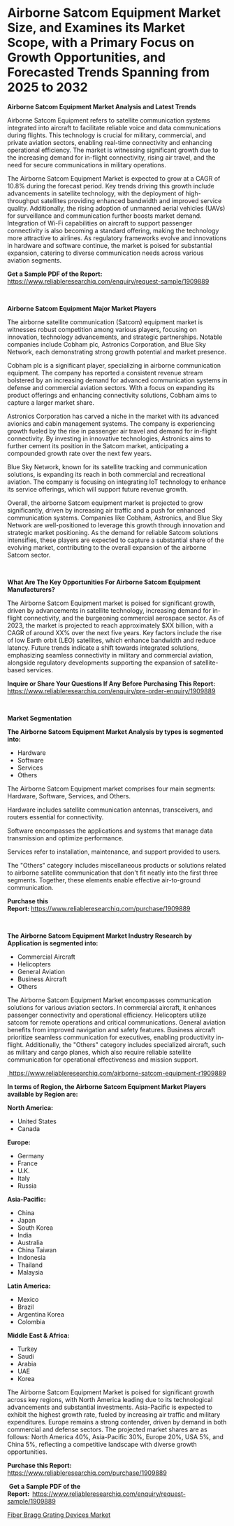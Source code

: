 <p><h1>Airborne Satcom Equipment Market Size, and Examines its Market Scope, with a Primary Focus on Growth Opportunities, and Forecasted Trends Spanning from 2025 to 2032</h1></p><p><strong>Airborne Satcom Equipment Market Analysis and Latest Trends</strong></p>
<p><p>Airborne Satcom Equipment refers to satellite communication systems integrated into aircraft to facilitate reliable voice and data communications during flights. This technology is crucial for military, commercial, and private aviation sectors, enabling real-time connectivity and enhancing operational efficiency. The market is witnessing significant growth due to the increasing demand for in-flight connectivity, rising air travel, and the need for secure communications in military operations.</p><p>The Airborne Satcom Equipment Market is expected to grow at a CAGR of 10.8% during the forecast period. Key trends driving this growth include advancements in satellite technology, with the deployment of high-throughput satellites providing enhanced bandwidth and improved service quality. Additionally, the rising adoption of unmanned aerial vehicles (UAVs) for surveillance and communication further boosts market demand. Integration of Wi-Fi capabilities on aircraft to support passenger connectivity is also becoming a standard offering, making the technology more attractive to airlines. As regulatory frameworks evolve and innovations in hardware and software continue, the market is poised for substantial expansion, catering to diverse communication needs across various aviation segments.</p></p>
<p><strong>Get a Sample PDF of the Report:&nbsp;</strong> <a href="https://www.reliableresearchiq.com/enquiry/request-sample/1909889?utm_campaign=2924&utm_medium=2&utm_source=Github&utm_content=ia&utm_term=08042025&utm_id=airborne-satcom-equipment">https://www.reliableresearchiq.com/enquiry/request-sample/1909889</a></p>
<p>&nbsp;</p>
<p><strong>Airborne Satcom Equipment Major Market Players</strong></p>
<p><p>The airborne satellite communication (Satcom) equipment market is witnesses robust competition among various players, focusing on innovation, technology advancements, and strategic partnerships. Notable companies include Cobham plc, Astronics Corporation, and Blue Sky Network, each demonstrating strong growth potential and market presence.</p><p>Cobham plc is a significant player, specializing in airborne communication equipment. The company has reported a consistent revenue stream bolstered by an increasing demand for advanced communication systems in defense and commercial aviation sectors. With a focus on expanding its product offerings and enhancing connectivity solutions, Cobham aims to capture a larger market share.</p><p>Astronics Corporation has carved a niche in the market with its advanced avionics and cabin management systems. The company is experiencing growth fueled by the rise in passenger air travel and demand for in-flight connectivity. By investing in innovative technologies, Astronics aims to further cement its position in the Satcom market, anticipating a compounded growth rate over the next few years.</p><p>Blue Sky Network, known for its satellite tracking and communication solutions, is expanding its reach in both commercial and recreational aviation. The company is focusing on integrating IoT technology to enhance its service offerings, which will support future revenue growth. </p><p>Overall, the airborne Satcom equipment market is projected to grow significantly, driven by increasing air traffic and a push for enhanced communication systems. Companies like Cobham, Astronics, and Blue Sky Network are well-positioned to leverage this growth through innovation and strategic market positioning. As the demand for reliable Satcom solutions intensifies, these players are expected to capture a substantial share of the evolving market, contributing to the overall expansion of the airborne Satcom sector.</p></p>
<p>&nbsp;</p>
<p><strong>What Are The Key Opportunities For Airborne Satcom Equipment Manufacturers?</strong></p>
<p><p>The Airborne Satcom Equipment market is poised for significant growth, driven by advancements in satellite technology, increasing demand for in-flight connectivity, and the burgeoning commercial aerospace sector. As of 2023, the market is projected to reach approximately $XX billion, with a CAGR of around XX% over the next five years. Key factors include the rise of low Earth orbit (LEO) satellites, which enhance bandwidth and reduce latency. Future trends indicate a shift towards integrated solutions, emphasizing seamless connectivity in military and commercial aviation, alongside regulatory developments supporting the expansion of satellite-based services.</p></p>
<p><strong>Inquire or Share Your Questions If Any Before Purchasing This Report:</strong> <a href="https://www.reliableresearchiq.com/enquiry/pre-order-enquiry/1909889?utm_campaign=2924&utm_medium=2&utm_source=Github&utm_content=ia&utm_term=08042025&utm_id=airborne-satcom-equipment">https://www.reliableresearchiq.com/enquiry/pre-order-enquiry/1909889</a></p>
<p>&nbsp;</p>
<p><strong>Market Segmentation</strong></p>
<p><strong>The Airborne Satcom Equipment Market Analysis by types is segmented into:</strong></p>
<p><ul><li>Hardware</li><li>Software</li><li>Services</li><li>Others</li></ul></p>
<p><p>The Airborne Satcom Equipment market comprises four main segments: Hardware, Software, Services, and Others. </p><p>Hardware includes satellite communication antennas, transceivers, and routers essential for connectivity. </p><p>Software encompasses the applications and systems that manage data transmission and optimize performance. </p><p>Services refer to installation, maintenance, and support provided to users. </p><p>The "Others" category includes miscellaneous products or solutions related to airborne satellite communication that don't fit neatly into the first three segments. Together, these elements enable effective air-to-ground communication.</p></p>
<p><strong>Purchase this Report:&nbsp;</strong><a href="https://www.reliableresearchiq.com/purchase/1909889?utm_campaign=2924&utm_medium=2&utm_source=Github&utm_content=ia&utm_term=08042025&utm_id=airborne-satcom-equipment">https://www.reliableresearchiq.com/purchase/1909889</a></p>
<p>&nbsp;</p>
<p><strong>The Airborne Satcom Equipment Market Industry Research by Application is segmented into:</strong></p>
<p><ul><li>Commercial Aircraft</li><li>Helicopters</li><li>General Aviation</li><li>Business Aircraft</li><li>Others</li></ul></p>
<p><p>The Airborne Satcom Equipment Market encompasses communication solutions for various aviation sectors. In commercial aircraft, it enhances passenger connectivity and operational efficiency. Helicopters utilize satcom for remote operations and critical communications. General aviation benefits from improved navigation and safety features. Business aircraft prioritize seamless communication for executives, enabling productivity in-flight. Additionally, the "Others" category includes specialized aircraft, such as military and cargo planes, which also require reliable satellite communication for operational effectiveness and mission support.</p></p>
<p><a href="https://www.reliableresearchiq.com/airborne-satcom-equipment-r1909889?utm_campaign=2924&utm_medium=2&utm_source=Github&utm_content=ia&utm_term=08042025&utm_id=airborne-satcom-equipment">&nbsp;https://www.reliableresearchiq.com/airborne-satcom-equipment-r1909889</a></p>
<p><strong>In terms of Region, the Airborne Satcom Equipment Market Players available by Region are:</strong></p>
<p>
    <p> <strong> North America: </strong>
        <ul>
            <li>United States</li>
            <li>Canada</li>
        </ul>
        </p> 
    <p> <strong> Europe: </strong>
        <ul>
            <li>Germany</li>
            <li>France</li>
            <li>U.K.</li>
            <li>Italy</li>
            <li>Russia</li>
        </ul>
        </p> 
    <p> <strong> Asia-Pacific: </strong>
        <ul>
            <li>China</li>
            <li>Japan</li>
            <li>South Korea</li>
            <li>India</li>
            <li>Australia</li>
            <li>China Taiwan</li>
            <li>Indonesia</li>
            <li>Thailand</li>
            <li>Malaysia</li>
        </ul>
        </p> 
    <p> <strong> Latin America: </strong>
        <ul>
            <li>Mexico</li>
            <li>Brazil</li>
            <li>Argentina Korea</li>
            <li>Colombia</li>
        </ul>
        </p> 
    <p> <strong> Middle East & Africa: </strong>
        <ul>
            <li>Turkey</li>
            <li>Saudi</li>
            <li>Arabia</li>
            <li>UAE</li>
            <li>Korea</li>
        </ul>
    </p>
    </p>
<p><p>The Airborne Satcom Equipment Market is poised for significant growth across key regions, with North America leading due to its technological advancements and substantial investments. Asia-Pacific is expected to exhibit the highest growth rate, fueled by increasing air traffic and military expenditures. Europe remains a strong contender, driven by demand in both commercial and defense sectors. The projected market shares are as follows: North America 40%, Asia-Pacific 30%, Europe 20%, USA 5%, and China 5%, reflecting a competitive landscape with diverse growth opportunities.</p></p>
<p><strong>Purchase this Report: </strong><a href="https://www.reliableresearchiq.com/purchase/1909889?utm_campaign=2924&utm_medium=2&utm_source=Github&utm_content=ia&utm_term=08042025&utm_id=airborne-satcom-equipment">https://www.reliableresearchiq.com/purchase/1909889</a></p>
<p>&nbsp;<strong>Get a Sample PDF of the Report:&nbsp;&nbsp;</strong><a href="https://www.reliableresearchiq.com/enquiry/request-sample/1909889?utm_campaign=2924&utm_medium=2&utm_source=Github&utm_content=ia&utm_term=08042025&utm_id=airborne-satcom-equipment">https://www.reliableresearchiq.com/enquiry/request-sample/1909889</a></p>
<p><strong></strong></p>
<p><p><a href="https://github.com/djembashote/Market-Research-Report-List-1/blob/main/fiber-bragg-grating-devices-market.md?utm_campaign=2924&utm_medium=2&utm_source=Github&utm_content=ia&utm_term=08042025&utm_id=airborne-satcom-equipment">Fiber Bragg Grating Devices Market</a></p></p>